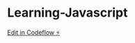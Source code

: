 # Learning-Javascript

[Edit in Codeflow ⚡️](https://stackblitz.com/~/github.com/2DSNerd/Learning-Javascript)